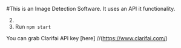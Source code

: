 #This is an Image Detection Software.
It uses an API it functionality.

2.
3. Run `npm start`


You can grab Clarifai API key [here] 
//(https://www.clarifai.com/)
